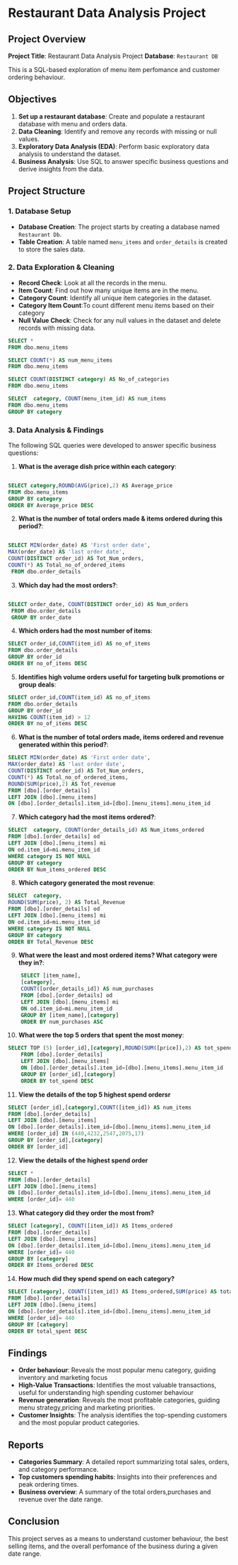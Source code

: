 # Restaurant Data Analysis Project

## Project Overview

**Project Title**: Restaurant Data Analysis Project
**Database**: `Restaurant DB`

This is a SQL-based exploration of menu item perfomance and customer ordering behaviour.

## Objectives

1. **Set up a restaurant database**: Create and populate a restaurant database with menu and orders data.
2. **Data Cleaning**: Identify and remove any records with missing or null values.
3. **Exploratory Data Analysis (EDA)**: Perform basic exploratory data analysis to understand the dataset.
4. **Business Analysis**: Use SQL to answer specific business questions and derive insights from the data.

## Project Structure

### 1. Database Setup

- **Database Creation**: The project starts by creating a database named `Restaurant Db`.
- **Table Creation**: A table named `menu_items`  and `order_details`  is created to store the sales data. 


### 2. Data Exploration & Cleaning

- **Record Check**: Look at all the records in the menu.
- **Item Count**: Find out how many unique items are in the menu.
- **Category Count**: Identify all unique item categories in the dataset.
- **Category Item Count**:To count different menu items based on their category
- **Null Value Check**: Check for any null values in the dataset and delete records with missing data.

```sql
SELECT * 
FROM dbo.menu_items

SELECT COUNT(*) AS num_menu_items
FROM dbo.menu_items 

SELECT COUNT(DISTINCT category) AS No_of_categories
FROM dbo.menu_items

SELECT  category, COUNT(menu_item_id) AS num_items
FROM dbo.menu_items
GROUP BY category

```

### 3. Data Analysis & Findings

The following SQL queries were developed to answer specific business questions:

1. **What is the average dish price within each category**:
```sql

SELECT category,ROUND(AVG(price),2) AS Average_price
FROM dbo.menu_items
GROUP BY category
ORDER BY Average_price DESC

```

2. **What is the number of total orders made & items ordered during this period?**:
```sql

SELECT MIN(order_date) AS 'First order date',
MAX(order_date) AS 'last order date',
COUNT(DISTINCT order_id) AS Tot_Num_orders, 
COUNT(*) AS Total_no_of_ordered_items
 FROM dbo.order_details

```

3. **Which day had the most orders?**:
```sql

SELECT order_date, COUNT(DISTINCT order_id) AS Num_orders
 FROM dbo.order_details
 GROUP BY order_date

```

4. **Which orders had the most number of items**:
```sql
SELECT order_id,COUNT(item_id) AS no_of_items
FROM dbo.order_details
GROUP BY order_id
ORDER BY no_of_items DESC
```

5. **Identifies high volume orders useful for targeting bulk promotions or group deals**:
```sql
SELECT order_id,COUNT(item_id) AS no_of_items
FROM dbo.order_details
GROUP BY order_id
HAVING COUNT(item_id) > 12
ORDER BY no_of_items DESC
```

6. **What is the number of total orders made, items ordered and revenue generated within this period?**:
```sql
SELECT MIN(order_date) AS 'First order date',
MAX(order_date) AS 'last order date',
COUNT(DISTINCT order_id) AS Tot_Num_orders, 
COUNT(*) AS Total_no_of_ordered_items,
ROUND(SUM(price),2) AS Tot_revenue
FROM [dbo].[order_details]
LEFT JOIN [dbo].[menu_items]
ON [dbo].[order_details].item_id=[dbo].[menu_items].menu_item_id
```

7. **Which category had the most items ordered?**:
```sql
SELECT  category, COUNT(order_details_id) AS Num_items_ordered
FROM [dbo].[order_details] od 
LEFT JOIN [dbo].[menu_items] mi
ON od.item_id=mi.menu_item_id
WHERE category IS NOT NULL
GROUP BY category
ORDER BY Num_items_ordered DESC
```

8. **Which category generated the most revenue**:
```sql
SELECT  category,
ROUND(SUM(price), 2) AS Total_Revenue
FROM [dbo].[order_details] od 
LEFT JOIN [dbo].[menu_items] mi
ON od.item_id=mi.menu_item_id
WHERE category IS NOT NULL
GROUP BY category
ORDER BY Total_Revenue DESC
```

9. **What were the least and most ordered items? What category were they in?**:
```sql
	SELECT [item_name],
	[category],
	COUNT([order_details_id]) AS num_purchases
	FROM [dbo].[order_details] od
	LEFT JOIN [dbo].[menu_items] mi
	ON od.item_id=mi.menu_item_id
	GROUP BY [item_name],[category]
	ORDER BY num_purchases ASC
```

10. **What were the top 5 orders that spent the most money**:
```sql
SELECT TOP (5) [order_id],[category],ROUND(SUM([price]),2) AS tot_spend
	FROM [dbo].[order_details]
	LEFT JOIN [dbo].[menu_items]
	ON [dbo].[order_details].item_id=[dbo].[menu_items].menu_item_id
	GROUP BY [order_id],[category]
	ORDER BY tot_spend DESC
```

11. **View the details of the top 5 highest spend ordersr**
```sql
SELECT [order_id],[category],COUNT([item_id]) AS num_items
FROM [dbo].[order_details]
LEFT JOIN [dbo].[menu_items]
ON [dbo].[order_details].item_id=[dbo].[menu_items].menu_item_id  
WHERE [order_id] IN (440,4232,2547,2075,17)
GROUP BY [order_id],[category]
ORDER BY [order_id]
```

12. **View the details of the highest spend order**
```sql
SELECT * 
FROM [dbo].[order_details]
LEFT JOIN [dbo].[menu_items]
ON [dbo].[order_details].item_id=[dbo].[menu_items].menu_item_id
WHERE [order_id]= 440
```

13. **What category did they order the most from?**
```sql
SELECT [category], COUNT([item_id]) AS Items_ordered
FROM [dbo].[order_details]
LEFT JOIN [dbo].[menu_items]
ON [dbo].[order_details].item_id=[dbo].[menu_items].menu_item_id
WHERE [order_id]= 440
GROUP BY [category]
ORDER BY Items_ordered DESC
```

14. **How much did they spend spend on each category?**
```sql
SELECT [category], COUNT([item_id]) AS Items_ordered,SUM(price) AS total_spent
FROM [dbo].[order_details]
LEFT JOIN [dbo].[menu_items]
ON [dbo].[order_details].item_id=[dbo].[menu_items].menu_item_id
WHERE [order_id]= 440
GROUP BY [category]
ORDER BY total_spent DESC
```



## Findings

- **Order behaviour**: Reveals the most popular menu category, guiding inventory and marketing focus
- **High-Value Transactions**: Identifies the most valuable transactions, useful for understanding high spending customer behaviour
- **Revenue generation**: Reveals the most profitable categories, guiding menu strategy,pricing and marketing priorities.
- **Customer Insights**: The analysis identifies the top-spending customers and the most popular product categories.

## Reports

- **Categories Summary**: A detailed report summarizing total sales, orders, and category performance.
- **Top customers spending habits**: Insights into their preferences and peak ordering times.
- **Business overview**: A summary of the total orders,purchases and revenue over the date range.

## Conclusion

This project serves as a means to understand customer behaviour, the best selling items, and the overall perfomance of the business during a given date range.

